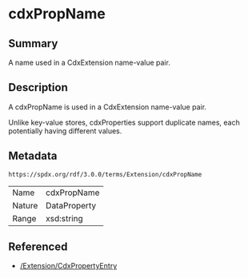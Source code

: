 <!-- Automatically generated by spec-parser v2.3.0 on 2024-07-09T12:43:38.633388+00:00 -->
<!-- SPDX-License-Identifier: Community-Spec-1.0 -->

# cdxPropName

## Summary

A name used in a CdxExtension name-value pair.


## Description

A cdxPropName is used in a CdxExtension name-value pair.

Unlike key-value stores, cdxProperties support duplicate names, each
potentially having different values.


## Metadata

`https://spdx.org/rdf/3.0.0/terms/Extension/cdxPropName`


| | |
|---|---|
| Name | cdxPropName |
| Nature | DataProperty |
| Range | xsd:string |




## Referenced

- [/Extension/CdxPropertyEntry](../../Extension/Classes/CdxPropertyEntry.md)

